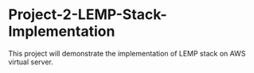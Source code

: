 # Project-2-LEMP-Stack-Implementation
This project will demonstrate the implementation of LEMP stack on AWS virtual server.
